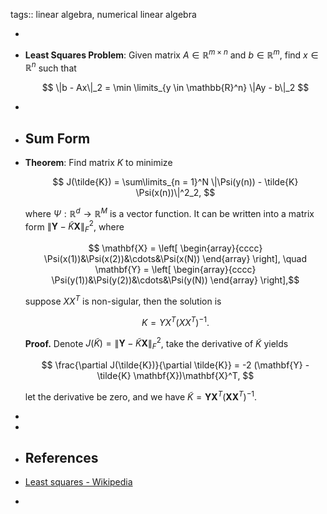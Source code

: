 tags:: linear algebra, numerical linear algebra

-
- **Least Squares Problem**: Given matrix $A \in \mathbb{R}^{m \times n}$ and $b \in \mathbb{R}^m$, find $x \in \mathbb{R}^n$ such that
  
  $$ \|b - Ax\|_2 = \min \limits_{y \in \mathbb{R}^n} \|Ay - b\|_2 $$
-
- ## Sum Form
- **Theorem**: Find matrix $K$ to minimize
  
  $$ J(\tilde{K}) = \sum\limits_{n = 1}^N \|\Psi(y(n)) - \tilde{K} \Psi(x(n))\|^2_2, $$
  
  where $\Psi: \mathbb{R}^d \rightarrow \mathbb{R}^M$ is a vector function. It can be written into a matrix form $\|\mathbf{Y} - \tilde{K}\mathbf{X}\|_F^2$, where
  
  $$ \mathbf{X} = \left[
  \begin{array}{cccc}
    \Psi(x(1))&\Psi(x(2))&\cdots&\Psi(x(N))
  \end{array}
  \right], \quad \mathbf{Y} = \left[
  \begin{array}{cccc}
    \Psi(y(1))&\Psi(y(2))&\cdots&\Psi(y(N))
  \end{array}
  \right],$$
  
  suppose $XX^T$ is non-sigular, then the solution is
  
  $$ K =  YX^T(XX^T)^{-1}.$$
  
  **Proof.** Denote $J(\tilde{K}) = \|\mathbf{Y} - \tilde{K} \mathbf{X}\|_F^2$, take the derivative of $\tilde{K}$ yields
  
  $$ \frac{\partial J(\tilde{K})}{\partial \tilde{K}} = -2 (\mathbf{Y} - \tilde{K} \mathbf{X})\mathbf{X}^T, $$
  
  let the derivative be zero, and we have $\tilde{K} = \mathbf{Y}\mathbf{X}^T(\mathbf{X} \mathbf{X}^T)^{-1}$.
-
-
- ## References
- [Least squares - Wikipedia](https://en.wikipedia.org/wiki/Least_squares)
-
